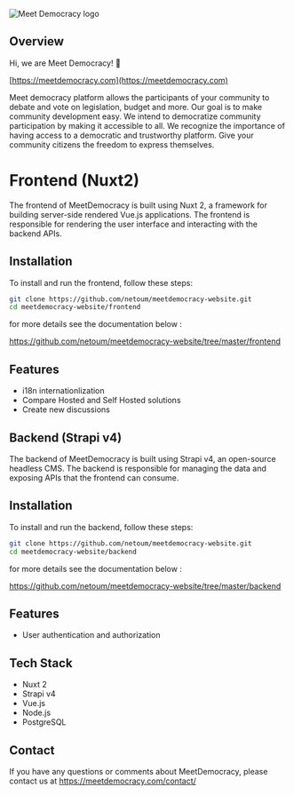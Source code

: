 
![Meet Democracy logo](https://meetdemocracy.com/images/LogoMeetDemocracy.png)


## Overview

Hi, we are Meet Democracy! 👋

[https://meetdemocracy.com](https://meetdemocracy.com)

Meet democracy platform allows the participants of your community to debate and vote on legislation, budget and more. Our goal is to make community development easy. We intend to democratize community participation by making it accessible to all. We recognize the importance of having access to a democratic and trustworthy platform. Give your community citizens the freedom to express themselves.


# Frontend (Nuxt2) 

The frontend of MeetDemocracy is built using Nuxt 2, a framework for building server-side rendered Vue.js applications. The frontend is responsible for rendering the user interface and interacting with the backend APIs.




## Installation

To install and run the frontend, follow these steps:

```bash
git clone https://github.com/netoum/meetdemocracy-website.git
cd meetdemocracy-website/frontend

```

for more details see the documentation below :

https://github.com/netoum/meetdemocracy-website/tree/master/frontend




## Features

- i18n internationlization 
- Compare Hosted and Self Hosted solutions
- Create new discussions



## Backend (Strapi v4)

The backend of MeetDemocracy is built using Strapi v4, an open-source headless CMS. The backend is responsible for managing the data and exposing APIs that the frontend can consume.
## Installation

To install and run the backend, follow these steps:

```bash
git clone https://github.com/netoum/meetdemocracy-website.git
cd meetdemocracy-website/backend

```

for more details see the documentation below :

https://github.com/netoum/meetdemocracy-website/tree/master/backend
## Features

- User authentication and authorization

## Tech Stack

- Nuxt 2
- Strapi v4
- Vue.js
- Node.js
- PostgreSQL


## Contact

If you have any questions or comments about MeetDemocracy, please contact us at https://meetdemocracy.com/contact/
